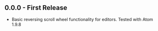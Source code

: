 ## 0.0.0 - First Release
* Basic reversing scroll wheel functionality for editors. Tested with Atom 1.9.8
